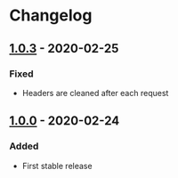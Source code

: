 # Changelog
## [1.0.3] - 2020-02-25

### Fixed

- Headers are cleaned after each request

## [1.0.0] - 2020-02-24

### Added

- First stable release


[1.0.3]: https://github.com/Lapinskas/roadrunner-ubiquity/releases/tag/1.0.3
[1.0.0]: https://github.com/Lapinskas/roadrunner-ubiquity/releases/tag/1.0.0